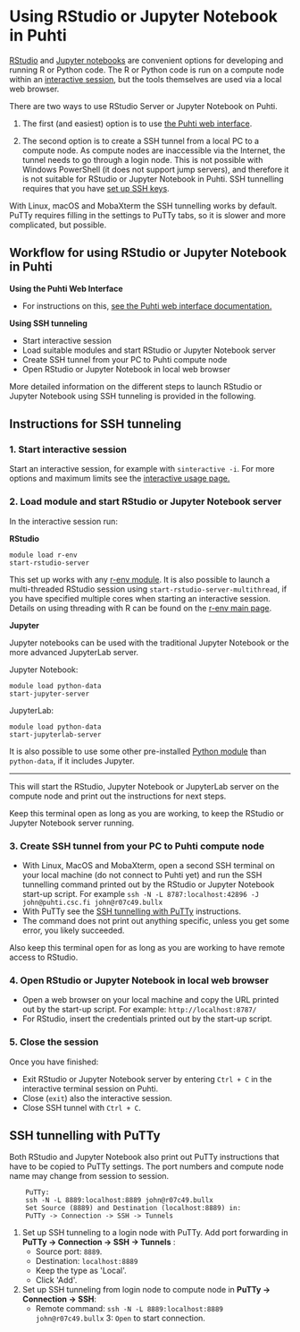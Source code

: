 # Using RStudio or Jupyter Notebook in Puhti 

[RStudio](https://www.rstudio.com/) and [Jupyter notebooks](https://jupyter.org/) are convenient options for developing and running R or Python code. 
The R or Python code is run on a compute node within an [interactive session](../../computing/running/interactive-usage.md), but the tools themselves are used via a local web browser.

There are two ways to use RStudio Server or Jupyter Notebook on Puhti.

1. The first (and easiest) option is to use [the Puhti web interface](../../computing/webinterface/index.md).

2. The second option is to create a SSH tunnel from a local PC to a compute node. As compute nodes are inaccessible via the Internet, 
the tunnel needs to go through a login node. This is not possible with Windows PowerShell (it does not support jump servers), and therefore it is 
not suitable for RStudio or Jupyter Notebook in Puhti. 
SSH tunnelling requires that you have [set up SSH keys](../../computing/connecting/ssh-keys.md). 

With Linux, macOS and MobaXterm the SSH tunnelling works by default. PuTTy requires filling in the settings to PuTTy tabs, so it is slower and more complicated, but possible.

## Workflow for using RStudio or Jupyter Notebook in Puhti

**Using the Puhti Web Interface**

* For instructions on this, [see the Puhti web interface documentation.](../../computing/webinterface/index.md)

**Using SSH tunneling**

* Start interactive session
* Load suitable modules and start RStudio or Jupyter Notebook server
* Create SSH tunnel from your PC to Puhti compute node
* Open RStudio or Jupyter Notebook in local web browser

More detailed information on the different steps to launch RStudio or Jupyter Notebook using SSH tunneling is provided in the following. 

## Instructions for SSH tunneling

### 1. Start interactive session
Start an interactive session, for example with `sinteractive -i`. For more options and maximum limits see the [interactive usage page.](../../computing/running/interactive-usage.md)

### 2. Load module and start RStudio or Jupyter Notebook server
In the interactive session run:

**RStudio**
```text
module load r-env
start-rstudio-server
```
This set up works with any [r-env module](../../apps/r-env.md).
It is also possible to launch a multi-threaded RStudio session using `start-rstudio-server-multithread`, if you have specified multiple cores when starting an interactive session. 
Details on using threading with R can be found on the [r-env main page](../../apps/r-env.md#improving-performance-using-threading).

**Jupyter**

Jupyter notebooks can be used with the traditional Jupyter Notebook or the more advanced JupyterLab server.

Jupyter Notebook:

```
module load python-data 
start-jupyter-server
```

JupyterLab:
```
module load python-data 
start-jupyterlab-server
```

It is also possible to use some other pre-installed [Python module](../../apps/python.md) than `python-data`, if it includes Jupyter.

***

This will start the RStudio, Jupyter Notebook or JupyterLab server on the compute node and print out the instructions for next steps. 

Keep this terminal open as long as you are working, to keep the RStudio or Jupyter Notebook server running.

### 3. Create SSH tunnel from your PC to Puhti compute node
* With Linux, MacOS and MobaXterm, open a second SSH terminal on your local machine (do not connect to Puhti yet) and 
run the SSH tunnelling command printed out by the RStudio or Jupyter Notebook start-up script. 
For example `ssh -N -L 8787:localhost:42896 -J john@puhti.csc.fi john@r07c49.bullx`
* With PuTTy see the [SSH tunnelling with PuTTy](#ssh-tunnelling-with-putty) instructions.
* The command does not print out anything specific, unless you get some error, you likely succeeded.

Also keep this terminal open for as long as you are working to have remote access to RStudio.

### 4. Open RStudio or Jupyter Notebook in local web browser 
* Open a web browser on your local machine and copy the URL printed out by the start-up script. For example: `http://localhost:8787/`  
* For RStudio, insert the credentials printed out by the start-up script.

### 5. Close the session
Once you have finished: 

* Exit RStudio or Jupyter Notebook server by entering `Ctrl + C` in the interactive terminal session on Puhti. 
* Close (`exit`) also the interactive session. 
* Close SSH tunnel with `Ctrl + C`.

## SSH tunnelling with PuTTy
Both RStudio and Jupyter Notebook also print out PuTTy instructions that have to be copied to PuTTy settings. The port numbers and compute node name may change from session to session.

```
    PuTTy:
    ssh -N -L 8889:localhost:8889 john@r07c49.bullx
    Set Source (8889) and Destination (localhost:8889) in:
    PuTTy -> Connection -> SSH -> Tunnels
```

1. Set up SSH tunneling to a login node with PuTTy. Add port forwarding in **PuTTy -> Connection -> SSH -> Tunnels** : 
    - Source port: `8889`. 
    - Destination: `localhost:8889` 
    - Keep the type as 'Local'.
    - Click 'Add'.
2. Set up SSH tunneling from login node to compute node in **PuTTy -> Connection -> SSH**: 
    - Remote command: `ssh -N -L 8889:localhost:8889 john@r07c49.bullx`
3: `Open` to start connection.
